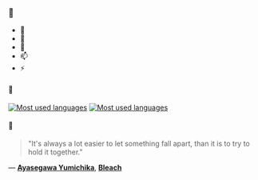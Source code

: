 ### 👋

- 🔭
- 🌱
- 💬
- 📫
- ⚡

#### 🧏

[![Most used languages](https://github-readme-stats-aynah.vercel.app/api/top-langs/?username=aynh&theme=solarized-dark&langs_count=6&layout=compact&hide_title=true)](https://github.com/anuraghazra/github-readme-stats#gh-dark-mode-only)
[![Most used languages](https://github-readme-stats-aynah.vercel.app/api/top-langs/?username=aynh&theme=solarized-light&langs_count=6&layout=compact&hide_title=true)](https://github.com/anuraghazra/github-readme-stats#gh-light-mode-only)

#### 💬

> "It's always a lot easier to let something fall apart, than it is to try to hold it together."

&mdash; [**Ayasegawa Yumichika**](https://myanimelist.net/character.php?q=Ayasegawa%20Yumichika&cat=character), [**Bleach**](https://myanimelist.net/search/all?q=Bleach&cat=all)
